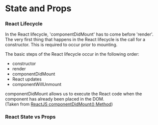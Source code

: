 # State and Props

### React Lifecycle  
In the React lifecycle, 'componentDidMount' has to come before 'render'.  
The very first thing that happens in the React lifecycle is the call for a constructor.  This is required to occur prior to mounting.

The basic steps of the React lifecycle occur in the following order:  
* constructor
* render
* componentDidMount
* React updates
* componentWillUnmount

componentDidMount allows us to execute the React code when the component has already been placed in the DOM.  
(Taken from [ReactJS componentDidMount() Method](https://www.geeksforgeeks.org/reactjs-componentdidmount-method))

### React State vs Props  
